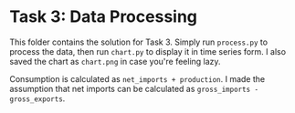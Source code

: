 # Task 3: Data Processing

This folder contains the solution for Task 3. Simply run `process.py` to process the data, then run `chart.py` to display it in time series form. I also saved the chart as `chart.png` in case you're feeling lazy.

Consumption is calculated as `net_imports + production`. I made the assumption that net imports can be calculated as `gross_imports - gross_exports`.
